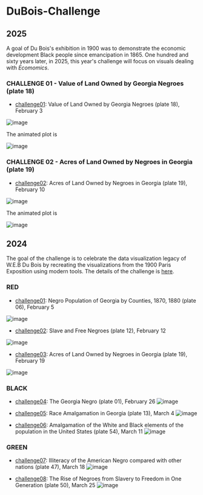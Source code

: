 # DuBois-Challenge

## 2025

A goal of Du Bois's exhibition in 1900 was to demonstrate the economic development Black people since emancipation in 1865. One hundred and sixty years later, in 2025, this year's challenge will focus on visuals dealing with _Ecomomics_.

### CHALLENGE 01 - Value of Land Owned by Georgia Negroes (plate 18)

* [challenge01](https://github.com/ajstarks/dubois-data-portraits/tree/master/challenge/2025/challenge01): Value of Land Owned by Georgia Negroes  (plate 18), February 3

![image](https://github.com/yaziciceyda/DuBois-Challenge/blob/main/2025/Week%201/week1.png)

The animated plot is

![image](https://github.com/yaziciceyda/DuBois-Challenge/blob/main/2025/Week%201/week1.gif)

### CHALLENGE 02 - Acres of Land Owned by Negroes in Georgia (plate 19)

* [challenge02](https://github.com/ajstarks/dubois-data-portraits/tree/master/challenge/2025/challenge02): Acres of Land Owned by Negroes in Georgia  (plate 19), February 10

![image](https://github.com/yaziciceyda/DuBois-Challenge/blob/main/2025/Week%202/Week2.png)

The animated plot is

![image](https://github.com/yaziciceyda/DuBois-Challenge/blob/main/2025/Week%202/week2.gif)


## 2024

The goal of the challenge is to celebrate the data visualization legacy of W.E.B Du Bois by recreating the visualizations from the 1900 Paris Exposition using modern tools. The details of the challenge is [here](https://github.com/ajstarks/dubois-data-portraits/blob/master/challenge/2024/README.md).

### RED

* [challenge01](https://github.com/ajstarks/dubois-data-portraits/tree/master/challenge/2024/challenge01): Negro Population of Georgia by Counties, 1870, 1880  (plate 06), February 5

![image](https://github.com/yaziciceyda/DuBois-Challenge/blob/main/2024/Week%201/Week1.png)

* [challenge02](https://github.com/ajstarks/dubois-data-portraits/tree/master/challenge/2024/challenge02): Slave and Free Negroes (plate 12), February 12

![image](https://github.com/yaziciceyda/DuBois-Challenge/blob/main/2024/Week%202/Week2.png)

* [challenge03](https://github.com/ajstarks/dubois-data-portraits/tree/master/challenge/2024/challenge03): Acres of Land Owned by Negroes in Georgia (plate 19), February 19
 
![image](https://github.com/yaziciceyda/DuBois-Challenge/blob/main/2024/Week%203/Week3.png)

### BLACK

* [challenge04](https://github.com/ajstarks/dubois-data-portraits/tree/master/challenge/2024/challenge04): The Georgia Negro (plate 01), February 26
![image](https://github.com/yaziciceyda/DuBois-Challenge/blob/main/2024/Week%204/Week4.png)

* [challenge05](https://github.com/ajstarks/dubois-data-portraits/tree/master/challenge/2024/challenge05): Race Amalgamation in Georgia (plate 13), March 4
![image](https://github.com/yaziciceyda/DuBois-Challenge/blob/main/2024/Week%205/Week5.png)

* [challenge06](https://github.com/ajstarks/dubois-data-portraits/tree/master/challenge/2024/challenge06): Amalgamation of the White and Black elements of the population in the United States (plate 54), March 11
![image](https://github.com/yaziciceyda/DuBois-Challenge/blob/main/2024/Week%206/Week6.png)

### GREEN

* [challenge07](https://github.com/ajstarks/dubois-data-portraits/tree/master/challenge/2024/challenge07): Illiteracy of the American Negro compared with other nations (plate 47), March 18
![image](https://github.com/yaziciceyda/DuBois-Challenge/blob/main/2024/Week%207/Week7.png)

* [challenge08](https://github.com/ajstarks/dubois-data-portraits/tree/master/challenge/2024/challenge08): The Rise of Negroes from Slavery to Freedom in One Generation (plate 50), March 25
![image](https://github.com/yaziciceyda/DuBois-Challenge/blob/main/2024/Week%208/Week8.png)


